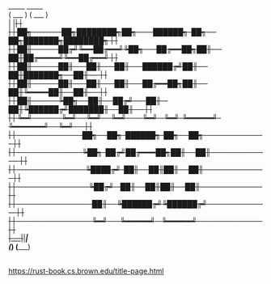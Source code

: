  _____                                                                    _____ <br />
( ___ )                                                                  ( ___ )<br />
 |   |~~~~~~~~~~~~~~~~~~~~~~~~~~~~~~~~~~~~~~~~~~~~~~~~~~~~~~~~~~~~~~~~~~~~|   | <br />
 |   | ██╗---------██╗████████╗██╗-----██████╗-██╗---██╗███████╗████████╗ |   | <br />
 |   | ██║--------██╔╝╚══██╔══╝╚██╗----██╔══██╗██║---██║██╔════╝╚══██╔══╝ |   | <br />
 |   | ██║--------██║----██║----██║----██████╔╝██║---██║███████╗---██║--- |   | <br />
 |   | ██║--------██║----██║----██║----██╔══██╗██║---██║╚════██║---██║--- |   | <br />
 |   | ██║--------╚██╗---██║---██╔╝----██║--██║╚██████╔╝███████║---██║--- |   | <br />
 |   | ╚═╝---------╚═╝---╚═╝---╚═╝-----╚═╝--╚═╝-╚═════╝-╚══════╝---╚═╝--- |   | <br />
 |   | --------------------██╗---██╗-██████╗-██╗---██╗------------------- |   | <br />
 |   | --------------------╚██╗-██╔╝██╔═══██╗██║---██║------------------- |   | <br />
 |   | ---------------------╚████╔╝-██║---██║██║---██║------------------- |   | <br />
 |   | ----------------------╚██╔╝--██║---██║██║---██║------------------- |   | <br />
 |   | -----------------------██║---╚██████╔╝╚██████╔╝------------------- |   | <br />
 |   | -----------------------╚═╝----╚═════╝--╚═════╝-------------------- |   | <br />
 |___|~~~~~~~~~~~~~~~~~~~~~~~~~~~~~~~~~~~~~~~~~~~~~~~~~~~~~~~~~~~~~~~~~~~~|___| <br />
(_____)                                                                  (_____)<br />
<br />

https://rust-book.cs.brown.edu/title-page.html
